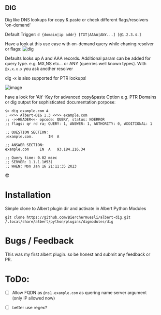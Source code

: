 ## DIG
Dig like DNS lookups for copy & paste or check different flags/resolvers 'on-demand'

Default Trigger: `d {domain|ip addr} [TXT|AAAA|ANY...] [@1.2.3.4.]`


Have a look at this use case with on-demand query while chaning resolver or flags: 
![dig](https://user-images.githubusercontent.com/13567009/125499183-8890eb50-20b8-433e-8aac-ce9de2d66201.gif)

Defaults looks up A and AAA records. Additional param can be added for query type. e.g. MX,NS etc... or ANY (querries well known types). With `@x.x.x.x` you ask another resolver

dig -x is also supported for PTR lookups!

![image](https://user-images.githubusercontent.com/13567009/116216559-0b5c9480-a749-11eb-86d7-2d429ef7cfe4.png)

have a look for 'Alt'-Key for advanced copy&paste Option e.g. PTR Domains or dig output for sophisticated documentation porpose:

```
$> dig example.com A
; <<>> Albert-DIG 1.3 <<>> example.com
;; ->>HEADER<<- opcode: QUERY, status: NOERROR
;; flags: qr rd ra; QUERY: 1, ANSWER: 1, AUTHORITY: 0, ADDITIONAL: 1

;; QUESTION SECTION:
;example.com.		IN	A

;; ANSWER SECTION:
example.com		IN	A	93.184.216.34

;; Query time: 0.02 msec
;; SERVER: 1.1.1.1#53)
;; WHEN: Mon Jan 16 21:11:35 2023

```


😎



# Installation

Simple clone to Albert plugin dir and activate in Albert Python Modules
```
git clone https://github.com/Bierchermuesli/albert-dig.git /.local/share/albert/python/plugins/digmodules/dig
```


# Bugs / Feedback
This was my first albert plugin. so be honest and submit any feedback or PR. 

# ToDo:
 * [ ] Allow FQDN as `@ns1.example.com` as quering name server argument (only IP allowed now) 
 * [ ] better use regex?


